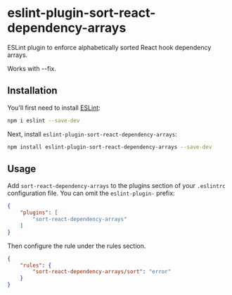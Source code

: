 # eslint-plugin-sort-react-dependency-arrays
ESLint plugin to enforce alphabetically sorted React hook dependency arrays.

Works with --fix.

## Installation

You'll first need to install [ESLint](https://eslint.org/):

```sh
npm i eslint --save-dev
```

Next, install `eslint-plugin-sort-react-dependency-arrays`:

```sh
npm install eslint-plugin-sort-react-dependency-arrays --save-dev
```

## Usage

Add `sort-react-dependency-arrays` to the plugins section of your `.eslintrc` configuration file. You can omit the `eslint-plugin-` prefix:

```json
{
    "plugins": [
        "sort-react-dependency-arrays"
    ]
}
```

Then configure the rule under the rules section.

```json
{
    "rules": {
        "sort-react-dependency-arrays/sort": "error"
    }
}
```

